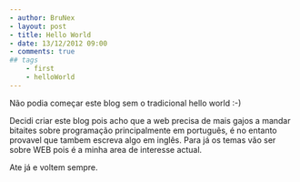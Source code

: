 ```yaml
---
- author: BruNex
- layout: post
- title: Hello World
- date: 13/12/2012 09:00
- comments: true
## tags
	- first
	- helloWorld
---
```


Não podia começar este blog sem o tradicional hello world :-)

Decidi criar este blog pois acho que a web precisa de mais gajos a mandar bitaites sobre programação principalmente em português, é no entanto provavel que tambem escreva algo em inglês. Para já os temas vão ser sobre WEB pois é a minha area de interesse actual.

Ate já e voltem sempre.